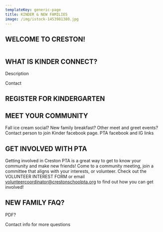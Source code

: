 ```yaml
---
templateKey: generic-page
title: KINDER & NEW FAMILIES
image: /img/istock-1453981380.jpg
---
```

## WELCOME TO CRESTON!



![]()

## WHAT IS KINDER CONNECT?

Description

Contact

## REGISTER FOR KINDERGARTEN

<link>

## MEET YOUR COMMUNITY

Fall ice cream social? New family breakfast? Other meet and greet events? Contact person to join Kinder facebook page. PTA facebook and IG links

## GET INVOLVED WITH PTA

Getting involved in Creston PTA is a great way to get to know your community and make new friends! Come to a community meeting, join a committee that aligns with your interests, or volunteer. Check out the VOLUNTEER INTEREST FORM or email volunteercoordinator@crestonschoolpta.org to find out how you can get involved!

## NEW FAMILY FAQ?

PDF?



Contact info for more questions